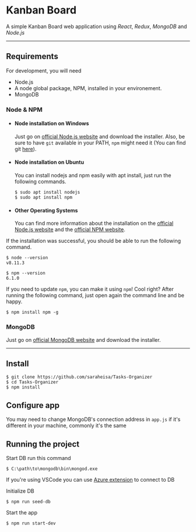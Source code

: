 # Kanban Board

A simple Kanban Board web application
using _React_, _Redux_, _MongoDB_ and _Node.js_

---
## Requirements

For development, you will need 
- Node.js 
- A node global package, NPM, installed in your environement.
- MongoDB

### Node & NPM

- #### Node installation on Windows

  Just go on [official Node.js website](https://nodejs.org/) and download the installer.
Also, be sure to have `git` available in your PATH, `npm` might need it (You can find git [here](https://git-scm.com/)).

- #### Node installation on Ubuntu

  You can install nodejs and npm easily with apt install, just run the following commands.

      $ sudo apt install nodejs
      $ sudo apt install npm

- #### Other Operating Systems
  You can find more information about the installation on the [official Node.js website](https://nodejs.org/) and the [official NPM website](https://npmjs.org/).

If the installation was successful, you should be able to run the following command.

    $ node --version
    v8.11.3

    $ npm --version
    6.1.0

If you need to update `npm`, you can make it using `npm`! Cool right? After running the following command, just open again the command line and be happy.

    $ npm install npm -g

### MongoDB

Just go on [official MongoDB website](https://www.mongodb.com/download-center) and download the installer.

---

## Install

    $ git clone https://github.com/saraheisa/Tasks-Organizer
    $ cd Tasks-Organizer
    $ npm install

## Configure app

You may need to change MongoDB's connection address in `app.js` 
if it's different in your machine, commonly it's the same

## Running the project

Start DB
    run this command
    
    $ C:\path\to\mongodb\bin\mongod.exe

If you're using VSCode you can use [Azure extension]('https://marketplace.visualstudio.com/items?itemName=ms-azuretools.vscode-cosmosdb') to connect to DB

Initialize DB

    $ npm run seed-db

Start the app

    $ npm run start-dev